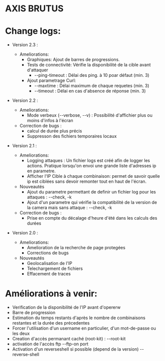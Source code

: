 # AXIS BRUTUS 

# Change logs:
 - Version 2.3 :
	- Ameliorations:
		- Graphiques: Ajout de barres de progressions.
		- Tests de connectivité: Vérifie la disponibilité de la cible avant d'attaquer 
			- --ping-timeout : Délai des ping. à 10 poar défaut (min. 3)
		- Ajout parametrage Curl:
			- --maxtime : Délai maximum de chaque requetes (min. 3)
			- --timeout : Délai en cas d'absence de réponse (min. 3)
 - Version 2.2 :
	- Ameliorations:
		- Mode verbeux (--verbose, --v) : Possibilité d'affichier plus ou moins d'infos à l'écran 
	- Correction de bugs : 
		- calcul de durée plus précis
		- Suppresson des fichiers temporaires locaux
 - Version 2.1 :
	- Ameliorations:
		- Logging attaques : Un fichier logs est créé afin de logger les actions. Pratique lorsqu'on envoi une grande liste d'adresses ip en parametre.
		- Afficher l'IP Cible à chaque combinaison: permet de savoir quelle ip est ciblées sans devoir remonter tout en haut de l'écran.
	- Nouveautés
		- Ajout du parametre permettant de definir un fichier log pour les attaques : --check, -k
		- Ajout d'un parametre qui vérifie la compatibilité de la version de la camera mais sans attaque : --check, -k
	- Correction de bugs : 
		- Prise en compte du décalage d'heure d'été dans les calculs des durées

 - Version 2.0 :
	- Ameliorations:
		- Amelioration de la recherche de page protegées
		- Corrections de bugs
	- Nouveautés
		- Geolocalisation de l'IP
		- Telechargement de fichiers
		- Effacement de traces

# Améliorations à venir:
 - Verification de la disponibilité de l'IP avant d'opererw
 - Barre de progression
 - Estimation du temps restants d'après le nombre de combinaisons restantes et la durée des précedentes 
 - Forcer l'utilisation d'un username en particulier, d'un mot-de-passe ou les deux
 - Creation d'accès permanant caché (root-kit) : --root-kit
 - activation de l'accès ftp --ftp-on port
 - Activation d'un reverseshell si possible (depend de la version) --reverse-shell


